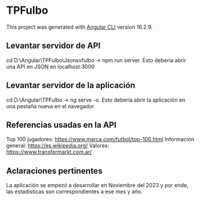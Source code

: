 # TPFulbo

This project was generated with [Angular CLI](https://github.com/angular/angular-cli) version 16.2.9.


## Levantar servidor de API

cd D:\Angular\TPFulbo\Jsonsvfulbo -> npm run server. Esto deberia abrir una API en JSON en localhost:3000

## Levantar servidor de la aplicación

cd D:\Angular\TPFulbo -> ng serve -o. Esto deberia abrir la aplicación en una pestaña nueva en el navegador

## Referencias usadas en la API

Top 100 jugadores: https://www.marca.com/futbol/top-100.html
Información general: https://es.wikipedia.org/
Valores: https://www.transfermarkt.com.ar/

## Aclaraciones pertinentes

La aplicación se empezó a desarrollar en Noviembre del 2023 y por ende, las estadísticas son correspondientes a ese mes y año.